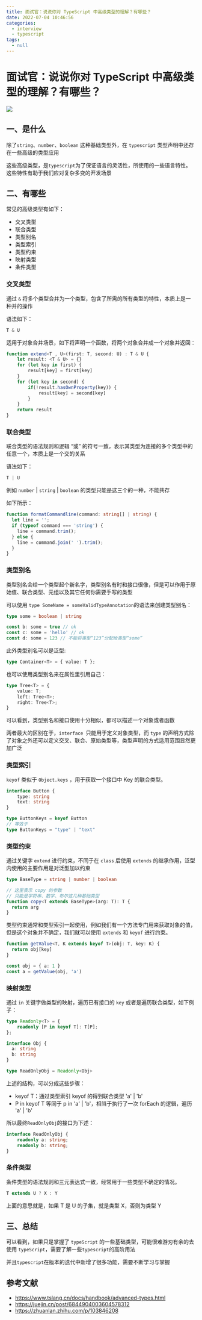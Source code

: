 ```yaml
---
title: 面试官：说说你对 TypeScript 中高级类型的理解？有哪些？
date: 2022-07-04 10:46:56
categories: 
  - interview
  - typescript
tags: 
  - null
---
```

# 面试官：说说你对 TypeScript 中高级类型的理解？有哪些？

 ![](https://static.vue-js.com/bda521e0-1065-11ec-8e64-91fdec0f05a1.png)

## 一、是什么

除了`string`、`number`、`boolean` 这种基础类型外，在 `typescript` 类型声明中还存在一些高级的类型应用

这些高级类型，是`typescript`为了保证语言的灵活性，所使用的一些语言特性。这些特性有助于我们应对复杂多变的开发场景

## 二、有哪些

常见的高级类型有如下：

- 交叉类型
- 联合类型
- 类型别名
- 类型索引
- 类型约束
- 映射类型
- 条件类型


### 交叉类型

通过 `&` 将多个类型合并为一个类型，包含了所需的所有类型的特性，本质上是一种并的操作

语法如下：

```ts
T & U
```

适用于对象合并场景，如下将声明一个函数，将两个对象合并成一个对象并返回：

```ts
function extend<T , U>(first: T, second: U) : T & U {
    let result: <T & U> = {}
    for (let key in first) {
        result[key] = first[key]
    }
    for (let key in second) {
        if(!result.hasOwnProperty(key)) {
            result[key] = second[key]
        }
    }
    return result
}
```





### 联合类型

联合类型的语法规则和逻辑 “或” 的符号一致，表示其类型为连接的多个类型中的任意一个，本质上是一个交的关系

语法如下：

```ts
T | U
```

例如 `number` | `string` | `boolean` 的类型只能是这三个的一种，不能共存

如下所示：

```ts
function formatCommandline(command: string[] | string) {
  let line = '';
  if (typeof command === 'string') {
    line = command.trim();
  } else {
    line = command.join(' ').trim();
  }
}
```



### 类型别名

类型别名会给一个类型起个新名字，类型别名有时和接口很像，但是可以作用于原始值、联合类型、元组以及其它任何你需要手写的类型

可以使用 `type SomeName = someValidTypeAnnotation`的语法来创建类型别名：

```ts
type some = boolean | string

const b: some = true // ok
const c: some = 'hello' // ok
const d: some = 123 // 不能将类型“123”分配给类型“some”
```

此外类型别名可以是泛型:

```ts
type Container<T> = { value: T };
```

也可以使用类型别名来在属性里引用自己：

```ts
type Tree<T> = {
    value: T;
    left: Tree<T>;
    right: Tree<T>;
}
```

可以看到，类型别名和接口使用十分相似，都可以描述一个对象或者函数

两者最大的区别在于，`interface `只能用于定义对象类型，而 `type` 的声明方式除了对象之外还可以定义交叉、联合、原始类型等，类型声明的方式适用范围显然更加广泛





### 类型索引

`keyof` 类似于 `Object.keys` ，用于获取一个接口中 Key 的联合类型。

```ts
interface Button {
    type: string
    text: string
}

type ButtonKeys = keyof Button
// 等效于
type ButtonKeys = "type" | "text"
```





### 类型约束

通过关键字 `extend` 进行约束，不同于在 `class` 后使用 `extends` 的继承作用，泛型内使用的主要作用是对泛型加以约束

```ts
type BaseType = string | number | boolean

// 这里表示 copy 的参数
// 只能是字符串、数字、布尔这几种基础类型
function copy<T extends BaseType>(arg: T): T {
  return arg
}
```

类型约束通常和类型索引一起使用，例如我们有一个方法专门用来获取对象的值，但是这个对象并不确定，我们就可以使用 `extends` 和 `keyof` 进行约束。

```ts
function getValue<T, K extends keyof T>(obj: T, key: K) {
  return obj[key]
}

const obj = { a: 1 }
const a = getValue(obj, 'a')
```



### 映射类型

通过 `in` 关键字做类型的映射，遍历已有接口的 `key` 或者是遍历联合类型，如下例子：

```ts
type Readonly<T> = {
    readonly [P in keyof T]: T[P];
};

interface Obj {
  a: string
  b: string
}

type ReadOnlyObj = Readonly<Obj>
```

上述的结构，可以分成这些步骤：

- keyof T：通过类型索引 keyof 的得到联合类型 'a' | 'b'
- P in keyof T 等同于 p in 'a' | 'b'，相当于执行了一次 forEach 的逻辑，遍历 'a' | 'b'

所以最终`ReadOnlyObj`的接口为下述：

```ts
interface ReadOnlyObj {
    readonly a: string;
    readonly b: string;
}
```



### 条件类型

条件类型的语法规则和三元表达式一致，经常用于一些类型不确定的情况。

```ts
T extends U ? X : Y
```

上面的意思就是，如果 T 是 U 的子集，就是类型 X，否则为类型 Y



## 三、总结

可以看到，如果只是掌握了 `typeScript` 的一些基础类型，可能很难游刃有余的去使用 `typeScript`，需要了解一些`typescript`的高阶用法

并且`typescript`在版本的迭代中新增了很多功能，需要不断学习与掌握



## 参考文献

- https://www.tslang.cn/docs/handbook/advanced-types.html
- https://juejin.cn/post/6844904003604578312
- https://zhuanlan.zhihu.com/p/103846208